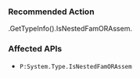### Recommended Action
.GetTypeInfo().IsNestedFamORAssem.

### Affected APIs
* `P:System.Type.IsNestedFamORAssem`
